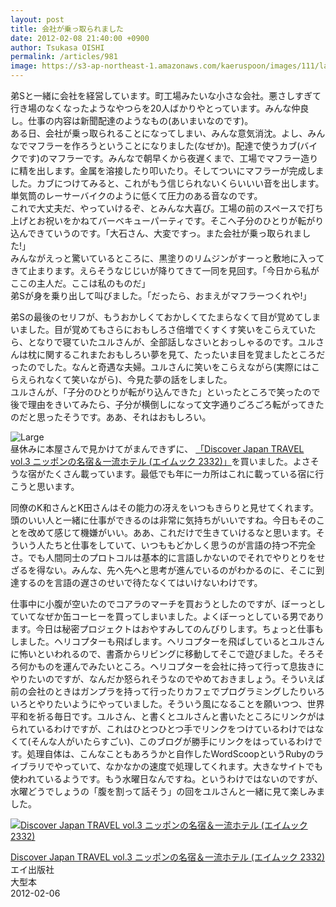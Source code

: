 ```yaml
---
layout: post
title: 会社が乗っ取られました
date: 2012-02-08 21:40:00 +0900
author: Tsukasa OISHI
permalink: /articles/981
image: https://s3-ap-northeast-1.amazonaws.com/kaeruspoon/images/111/large.JPG?1328704754
---
```



弟Sと一緒に会社を経営しています。町工場みたいな小さな会社。悪さしすぎて行き場のなくなったようなやつらを20人ばかりやとっています。みんな仲良し。仕事の内容は新聞配達のようなもの(あいまいなのです)。  
ある日、会社が乗っ取られることになってしまい、みんな意気消沈。よし、みんなでマフラーを作ろうということになりました(なぜか)。配達で使うカブ(バイクです)のマフラーです。みんなで朝早くから夜遅くまで、工場でマフラー造りに精を出します。金属を溶接したり叩いたり。そしてついにマフラーが完成しました。カブにつけてみると、これがもう信じられないくらいいい音を出します。単気筒のレーサーバイクのように低くて圧力のある音なのです。  
これで大丈夫だ、やっていけるぞ、とみんな大喜び。工場の前のスペースで打ち上げとお祝いをかねてバーベキューパーティです。そこへ子分のひとりが転がり込んできていうのです。「大石さん、大変ですっ。また会社が乗っ取られました!」  
みんながえっと驚いているところに、黒塗りのリムジンがすーっと敷地に入ってきて止まります。えらそうなじじいが降りてきて一同を見回す。「今日から私がここの主人だ。ここは私のものだ」  
弟Sが身を乗り出して叫びました。「だったら、おまえがマフラーつくれや!」  

弟Sの最後のセリフが、もうおかしくておかしくてたまらなくて目が覚めてしまいました。目が覚めてもさらにおもしろさ倍増でくすくす笑いをこらえていたら、となりで寝ていたユルさんが、全部話しなさいとおっしゃるのです。ユルさんは枕に関するこれまたおもしろい夢を見て、たったいま目を覚ましたところだったのでした。なんと奇遇な夫婦。ユルさんに笑いをこらえながら(実際にはこらえられなくて笑いながら)、今見た夢の話をしました。  
ユルさんが、「子分のひとりが転がり込んできた」といったところで笑ったので後で理由をきいてみたら、子分が横倒しになって文字通りごろごろ転がってきたのだと思ったそうです。ああ、それはおもしろい。  

![Large](https://s3-ap-northeast-1.amazonaws.com/kaeruspoon/images/111/large.JPG?1328704754)  
昼休みに本屋さんで見かけてがまんできずに、 [「Discover Japan TRAVEL vol.3 ニッポンの名宿＆一流ホテル (エイムック 2332)」](http://www.amazon.co.jp/Discover-Japan-TRAVEL-vol-3-%E3%83%8B%E3%83%83%E3%83%9D%E3%83%B3%E3%81%AE%E5%90%8D%E5%AE%BF%EF%BC%86%E4%B8%80%E6%B5%81%E3%83%9B%E3%83%86%E3%83%AB/dp/4777922499%3FSubscriptionId%3DAKIAIKJECTBTL3JTYTKA%26tag%3Dkaeruspoon-22%26linkCode%3Dxm2%26camp%3D2025%26creative%3D165953%26creativeASIN%3D4777922499)を買いました。よさそうな宿がたくさん載っています。最低でも年に一カ所はこれに載っている宿に行こうと思います。  

同僚のK和さんとK田さんはその能力の冴えをいつもきらりと見せてくれます。頭のいい人と一緒に仕事ができるのは非常に気持ちがいいですね。今日もそのことを改めて感じて機嫌がいい。ああ、これだけで生きていけるなと思います。そういう人たちと仕事をしていて、いつももどかしく思うのが言語の持つ不完全さ。でも人間同士のプロトコルは基本的に言語しかないのでそれでやりとりをせざるを得ない。みんな、先へ先へと思考が進んでいるのがわかるのに、そこに到達するのを言語の遅さのせいで待たなくてはいけないわけです。  

仕事中に小腹が空いたのでコアラのマーチを買おうとしたのですが、ぼーっとしていてなぜか缶コーヒーを買ってしまいました。よくぼーっとしている男であります。今日は秘密プロジェクトはおやすみしてのんびりします。ちょっと仕事もしました。ヘリコプターも飛ばします。ヘリコプターを飛ばしているとユルさんに怖いといわれるので、書斎からリビングに移動してそこで遊びました。そろそろ何かものを運んでみたいところ。ヘリコプターを会社に持って行って息抜きにやりたいのですが、なんだか怒られそうなのでやめておきましょう。そういえば前の会社のときはガンプラを持って行ったりカフェでプログラミングしたりいろいろとやりたいようにやっていました。そういう風になることを願いつつ、世界平和を祈る毎日です。ユルさん、と書くとユルさんと書いたところにリンクがはられているわけですが、これはひとつひとつ手でリンクをつけているわけではなくて(そんな人がいたらすごい)、このブログが勝手にリンクをはっているわけです。処理自体は、こんなこともあろうかと自作したWordScoopというRubyのライブラリでやっていて、なかなかの速度で処理してくれます。大きなサイトでも使われているようです。もう水曜日なんですね。というわけではないのですが、水曜どうでしょうの「腹を割って話そう」の回をユルさんと一緒に見て楽しみました。  

 [![Discover Japan TRAVEL vol.3 ニッポンの名宿＆一流ホテル (エイムック 2332)](https://images-na.ssl-images-amazon.com/images/I/51vmo%2Bv8rOL._SL160_.jpg "Discover Japan TRAVEL vol.3 ニッポンの名宿＆一流ホテル (エイムック 2332)")](http://www.amazon.co.jp/Discover-Japan-TRAVEL-vol-3-%E3%83%8B%E3%83%83%E3%83%9D%E3%83%B3%E3%81%AE%E5%90%8D%E5%AE%BF%EF%BC%86%E4%B8%80%E6%B5%81%E3%83%9B%E3%83%86%E3%83%AB/dp/4777922499%3FSubscriptionId%3DAKIAIKJECTBTL3JTYTKA%26tag%3Dkaeruspoon-22%26linkCode%3Dxm2%26camp%3D2025%26creative%3D165953%26creativeASIN%3D4777922499)  

 [Discover Japan TRAVEL vol.3 ニッポンの名宿＆一流ホテル (エイムック 2332)](http://www.amazon.co.jp/Discover-Japan-TRAVEL-vol-3-%E3%83%8B%E3%83%83%E3%83%9D%E3%83%B3%E3%81%AE%E5%90%8D%E5%AE%BF%EF%BC%86%E4%B8%80%E6%B5%81%E3%83%9B%E3%83%86%E3%83%AB/dp/4777922499%3FSubscriptionId%3DAKIAIKJECTBTL3JTYTKA%26tag%3Dkaeruspoon-22%26linkCode%3Dxm2%26camp%3D2025%26creative%3D165953%26creativeASIN%3D4777922499)  
エイ出版社  
大型本  
2012-02-06  

